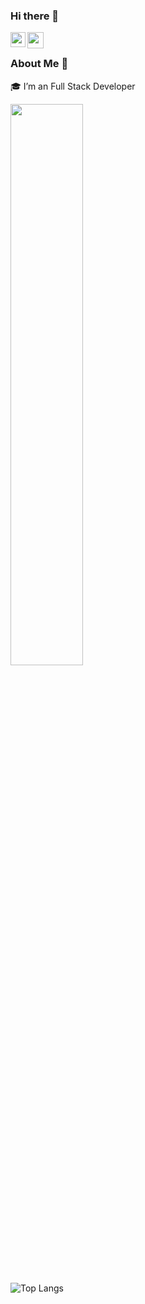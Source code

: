 ### Hi there 👋

<a href="#">
  <img align="left" width="24px" src="https://cdn-icons-png.flaticon.com/512/174/174857.png"  />
</a>
<a href="#">
  <img align="left" width="26px" src="https://logodownload.org/wp-content/uploads/2014/09/twitter-logo-6.png" />
</a>

<br/>

### About Me 🚀
🎓 I’m an Full Stack Developer
<p align="left">

  <img width="48%" src="https://github-readme-stats.vercel.app/api?username=Nikhil04-india&show_icons=true&theme=tokyonight"/>
  <br>
<!--  ##GitHub Streak 
  <a href="https://git.io/streak-stats">
  <img width="48%" src="https://streak-stats.demolab.com?user=Nikhil04-india&theme=tokyonight" alt="GitHub Streak" /></a>
  -->
</p>


![Top Langs](https://github-readme-stats.vercel.app/api/top-langs/?username=Nikhil04-india&show_icons=true&theme=tokyonight&layout=compact)




<!--
**Nikhil04-india/Nikhil04-india** is a ✨ _special_ ✨ repository because its `README.md` (this file) appears on your GitHub profile.

Here are some ideas to get you started:

- 🔭 I’m currently working on ...
- 🌱 I’m currently learning ...
- 👯 I’m looking to collaborate on ...
- 🤔 I’m looking for help with ...
- 💬 Ask me about ...
- 📫 How to reach me: ...
- 😄 Pronouns: ...
- ⚡ Fun fact: ...
-->
